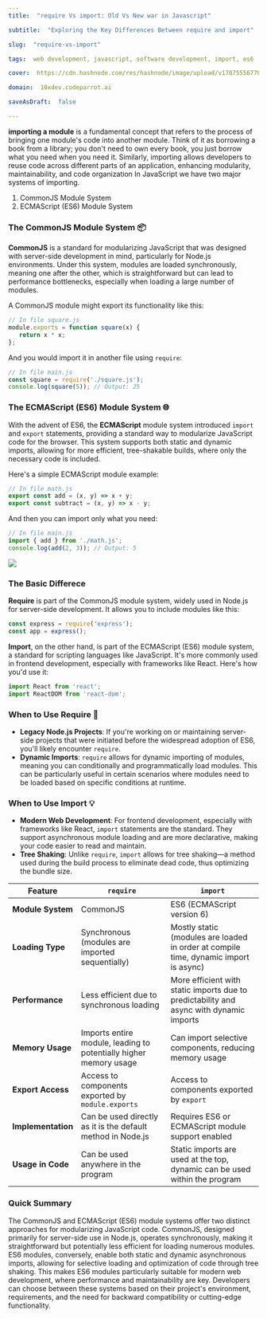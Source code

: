 ```yaml
---
title:  "require Vs import: Old Vs New war in Javascript"

subtitle:  "Exploring the Key Differences Between require and import"

slug:  "require-vs-import"

tags:  web development, javascript, software development, import, es6

cover:  https://cdn.hashnode.com/res/hashnode/image/upload/v1707555677847/HbtyAOmvO.webp?auto=format

domain:  10xdev.codeparrot.ai

saveAsDraft:  false

---
```


**importing a module** is a fundamental concept that refers to the process of bringing one module's code into another module. Think of it as borrowing a book from a library; you don't need to own every book, you just borrow what you need when you need it. Similarly, importing allows developers to reuse code across different parts of an application, enhancing modularity, maintainability, and code organization
In JavaScript we have two major systems of importing.
1. CommonJS Module System
2. ECMAScript (ES6) Module System

### The CommonJS Module System 📦

**CommonJS** is a standard for modularizing JavaScript that was designed with server-side development in mind, particularly for Node.js environments. Under this system, modules are loaded synchronously, meaning one after the other, which is straightforward but can lead to performance bottlenecks, especially when loading a large number of modules.

A CommonJS module might export its functionality like this:

```javascript
// In file square.js
module.exports = function square(x) {
   return x * x;
};
```

And you would import it in another file using `require`:

```javascript
// In file main.js
const square = require('./square.js');
console.log(square(5)); // Output: 25
```

### The ECMAScript (ES6) Module System 🌐

With the advent of ES6, the **ECMAScript** module system introduced `import` and `export` statements, providing a standard way to modularize JavaScript code for the browser. This system supports both static and dynamic imports, allowing for more efficient, tree-shakable builds, where only the necessary code is included.

Here's a simple ECMAScript module example:

```javascript
// In file math.js
export const add = (x, y) => x + y;
export const subtract = (x, y) => x - y;
```

And then you can import only what you need:

```javascript
// In file main.js
import { add } from './math.js';
console.log(add(2, 3)); // Output: 5
```

![](https://cdn.hashnode.com/res/hashnode/image/upload/v1707549148999/nwAagWjml.jpg?auto=format)

### The Basic Differece

**Require** is part of the CommonJS module system, widely used in Node.js for server-side development. It allows you to include modules like this:

```javascript
const express = require('express');
const app = express();
```

**Import**, on the other hand, is part of the ECMAScript (ES6) module system, a standard for scripting languages like JavaScript. It's more commonly used in frontend development, especially with frameworks like React. Here's how you'd use it:

```javascript
import React from 'react';
import ReactDOM from 'react-dom';
```

### When to Use Require 🤔

- **Legacy Node.js Projects**: If you're working on or maintaining server-side projects that were initiated before the widespread adoption of ES6, you'll likely encounter `require`.
- **Dynamic Imports**: `require` allows for dynamic importing of modules, meaning you can conditionally and programmatically load modules. This can be particularly useful in certain scenarios where modules need to be loaded based on specific conditions at runtime.

### When to Use Import 💡

- **Modern Web Development**: For frontend development, especially with frameworks like React, `import` statements are the standard. They support asynchronous module loading and are more declarative, making your code easier to read and maintain.
- **Tree Shaking**: Unlike `require`, `import` allows for tree shaking—a method used during the build process to eliminate dead code, thus optimizing the bundle size.

| Feature          | `require`                                                                 | `import`                                                                              |
|------------------|---------------------------------------------------------------------------|---------------------------------------------------------------------------------------|
| **Module System**    | CommonJS                                                                 | ES6 (ECMAScript version 6)                                                            |
| **Loading Type**     | Synchronous (modules are imported sequentially)                          | Mostly static (modules are loaded in order at compile time, dynamic import is async)   |
| **Performance**      | Less efficient due to synchronous loading                                | More efficient with static imports due to predictability and async with dynamic imports|
| **Memory Usage**     | Imports entire module, leading to potentially higher memory usage        | Can import selective components, reducing memory usage                                |
| **Export Access**    | Access to components exported by `module.exports`                        | Access to components exported by `export`                                             |
| **Implementation**   | Can be used directly as it is the default method in Node.js              | Requires ES6 or ECMAScript module support enabled                                     |
| **Usage in Code**    | Can be used anywhere in the program                                      | Static imports are used at the top, dynamic can be used within the program            |

### Quick Summary 

The CommonJS and ECMAScript (ES6) module systems offer two distinct approaches for modularizing JavaScript code. CommonJS, designed primarily for server-side use in Node.js, operates synchronously, making it straightforward but potentially less efficient for loading numerous modules. ES6 modules, conversely, enable both static and dynamic asynchronous imports, allowing for selective loading and optimization of code through tree shaking. This makes ES6 modules particularly suitable for modern web development, where performance and maintainability are key. Developers can choose between these systems based on their project's environment, requirements, and the need for backward compatibility or cutting-edge functionality.